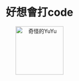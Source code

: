 <h1 align="center">
  好想會打code
</h1>
<p align="center">
  <img src="https://i.imgur.com/IeQpJJw.png" width="128px" alt="奇怪的YuYu"/>
</p>

